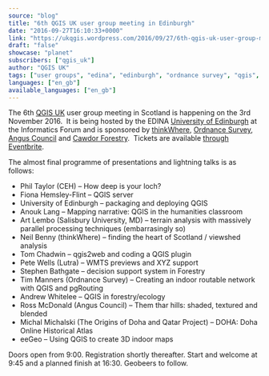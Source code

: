 ```yaml
---
source: "blog"
title: "6th QGIS UK user group meeting in Edinburgh"
date: "2016-09-27T16:10:33+0000"
link: "https://ukqgis.wordpress.com/2016/09/27/6th-qgis-uk-user-group-meeting-in-edinburgh/"
draft: "false"
showcase: "planet"
subscribers: ["qgis_uk"]
author: "QGIS UK"
tags: ["user groups", "edina", "edinburgh", "ordnance survey", "qgis", "scotland", "thinkwhere", "user group"]
languages: ["en_gb"]
available_languages: ["en_gb"]
---
```


<p>The 6th <a href="http://qgis.uk/">QGIS UK</a> user group meeting in Scotland is happening on the 3rd November 2016.  It is being hosted by the EDINA <a href="http://edina.ac.uk/">University of Edinburgh</a> at the Informatics Forum and is sponsored by <a href="http://www.thinkwhere.com">thinkWhere</a>, <a href="http://os.uk/">Ordnance Survey</a>, <a href="http://www.angus.gov.uk">Angus Council</a> and <a href="http://www.cawdorforestry.com">Cawdor Forestry</a>.  Tickets are available <a href="https://www.eventbrite.co.uk/e/uk-qgis-user-group-scotland-tickets-27955482601">through Eventbrite</a>.</p>
<p>The almost final programme of presentations and lightning talks is as follows:</p>
<ul>
<li>Phil Taylor (CEH) – How deep is your loch?</li>
<li>Fiona Hemsley-Flint – QGIS server</li>
<li>University of Edinburgh – packaging and deploying QGIS</li>
<li>Anouk Lang – Mapping narrative: QGIS in the humanities classroom</li>
<li>Art Lembo (Salisbury University, MD) – terrain analysis with massively parallel processing techniques (embarrasingly so)</li>
<li>Neil Benny (thinkWhere) – finding the heart of Scotland / viewshed analysis</li>
<li>Tom Chadwin – qgis2web and coding a QGIS plugin</li>
<li>Pete Wells (Lutra) – WMTS previews and XYZ support</li>
<li>Stephen Bathgate – decision support system in Forestry</li>
<li>Tim Manners (Ordnance Survey) – Creating an indoor routable network with QGIS and pgRouting</li>
<li>Andrew Whitelee – QGIS in forestry/ecology</li>
<li>Ross McDonald (Angus Council) – Them thar hills: shaded, textured and blended</li>
<li>Michal Michalski (The Origins of Doha and Qatar Project) – DOHA: Doha Online Historical Atlas</li>
<li>eeGeo – Using QGIS to create 3D indoor maps</li>
</ul>
<p>Doors open from 9:00. Registration shortly thereafter. Start and welcome at 9:45 and a planned finish at 16:30. Geobeers to follow.</p>
